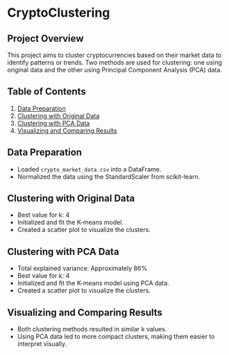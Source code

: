 # CryptoClustering

## Project Overview

This project aims to cluster cryptocurrencies based on their market data to identify patterns or trends. Two methods are used for clustering: one using original data and the other using Principal Component Analysis (PCA) data.

## Table of Contents

1. [Data Preparation](#data-preparation)
2. [Clustering with Original Data](#clustering-with-original-data)
3. [Clustering with PCA Data](#clustering-with-pca-data)
4. [Visualizing and Comparing Results](#visualizing-and-comparing-results)

## Data Preparation

* Loaded `crypto_market_data.csv` into a DataFrame.
* Normalized the data using the StandardScaler from scikit-learn.

## Clustering with Original Data

* Best value for k: 4
* Initialized and fit the K-means model.
* Created a scatter plot to visualize the clusters.

## Clustering with PCA Data

* Total explained variance: Approximately 86%
* Best value for k: 4
* Initialized and fit the K-means model using PCA data.
* Created a scatter plot to visualize the clusters.

## Visualizing and Comparing Results

* Both clustering methods resulted in similar k values.
* Using PCA data led to more compact clusters, making them easier to interpret visually.
